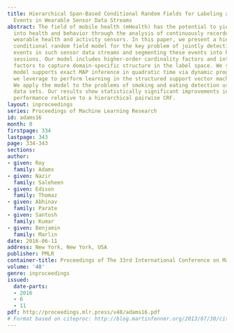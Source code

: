 ```yaml
---
title: Hierarchical Span-Based Conditional Random Fields for Labeling and Segmenting
  Events in Wearable Sensor Data Streams
abstract: The field of mobile health (mHealth) has the potential to yield new insights
  into health and behavior through the analysis of continuously recorded data from
  wearable health and activity sensors. In this paper, we present a hierarchical span-based
  conditional random field model for the key problem of jointly detecting discrete
  events in such sensor data streams and segmenting these events into high-level activity
  sessions. Our model includes higher-order cardinality factors and inter-event duration
  factors to capture domain-specific structure in the label space. We show that our
  model supports exact MAP inference in quadratic time via dynamic programming, which
  we leverage to perform learning in the structured support vector machine framework.
  We apply the model to the problems of smoking and eating detection using four real
  data sets. Our results show statistically significant improvements in segmentation
  performance relative to a hierarchical pairwise CRF.
layout: inproceedings
series: Proceedings of Machine Learning Research
id: adams16
month: 0
firstpage: 334
lastpage: 343
page: 334-343
sections: 
author:
- given: Roy
  family: Adams
- given: Nazir
  family: Saleheen
- given: Edison
  family: Thomaz
- given: Abhinav
  family: Parate
- given: Santosh
  family: Kumar
- given: Benjamin
  family: Marlin
date: 2016-06-11
address: New York, New York, USA
publisher: PMLR
container-title: Proceedings of The 33rd International Conference on Machine Learning
volume: '48'
genre: inproceedings
issued:
  date-parts:
  - 2016
  - 6
  - 11
pdf: http://proceedings.mlr.press/v48/adams16.pdf
# Format based on citeproc: http://blog.martinfenner.org/2013/07/30/citeproc-yaml-for-bibliographies/
---
```

